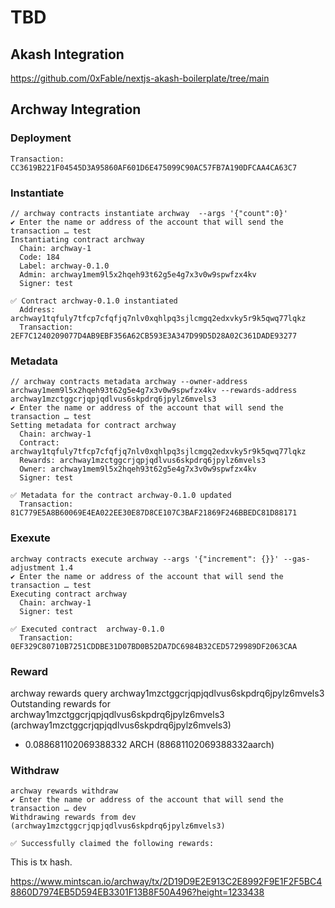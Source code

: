 # TBD

## Akash Integration

https://github.com/0xFable/nextjs-akash-boilerplate/tree/main

## Archway Integration

### Deployment

```
Transaction: CC3619B221F04545D3A95860AF601D6E475099C90AC57FB7A190DFCAA4CA63C7
```

### Instantiate

```
// archway contracts instantiate archway  --args '{"count":0}'
✔ Enter the name or address of the account that will send the transaction … test
Instantiating contract archway
  Chain: archway-1
  Code: 184
  Label: archway-0.1.0
  Admin: archway1mem9l5x2hqeh93t62g5e4g7x3v0w9spwfzx4kv
  Signer: test

✅ Contract archway-0.1.0 instantiated
  Address: archway1tqfuly7tfcp7cfqfjq7nlv0xqhlpq3sjlcmgq2edxvky5r9k5qwq77lqkz
  Transaction: 2EF7C1240209077D4AB9EBF356A62CB593E3A347D99D5D28A02C361DADE93277
```

### Metadata

```
// archway contracts metadata archway --owner-address archway1mem9l5x2hqeh93t62g5e4g7x3v0w9spwfzx4kv --rewards-address archway1mzctggcrjqpjqdlvus6skpdrq6jpylz6mvels3
✔ Enter the name or address of the account that will send the transaction … test
Setting metadata for contract archway
  Chain: archway-1
  Contract: archway1tqfuly7tfcp7cfqfjq7nlv0xqhlpq3sjlcmgq2edxvky5r9k5qwq77lqkz
  Rewards: archway1mzctggcrjqpjqdlvus6skpdrq6jpylz6mvels3
  Owner: archway1mem9l5x2hqeh93t62g5e4g7x3v0w9spwfzx4kv
  Signer: test

✅ Metadata for the contract archway-0.1.0 updated
  Transaction: 81C779E5A8B60069E4EA022EE30E87D8CE107C3BAF21869F246BBEDC81D88171
```

### Exexute

```
archway contracts execute archway --args '{"increment": {}}' --gas-adjustment 1.4
✔ Enter the name or address of the account that will send the transaction … test
Executing contract archway
  Chain: archway-1
  Signer: test

✅ Executed contract  archway-0.1.0
  Transaction: 0EF329C80710B7251CDDBE31D07BD0B52DA7DC6984B32CED5729989DF2063CAA
```

### Reward

archway rewards query archway1mzctggcrjqpjqdlvus6skpdrq6jpylz6mvels3
Outstanding rewards for archway1mzctggcrjqpjqdlvus6skpdrq6jpylz6mvels3 (archway1mzctggcrjqpjqdlvus6skpdrq6jpylz6mvels3)

- 0.088681102069388332 ARCH (88681102069388332aarch)

### Withdraw

```
archway rewards withdraw
✔ Enter the name or address of the account that will send the transaction … dev
Withdrawing rewards from dev (archway1mzctggcrjqpjqdlvus6skpdrq6jpylz6mvels3)

✅ Successfully claimed the following rewards:
```

This is tx hash.

https://www.mintscan.io/archway/tx/2D19D9E2E913C2E8992F9E1F2F5BC48860D7974EB5D594EB3301F13B8F50A496?height=1233438
